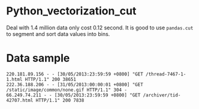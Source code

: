 # Python_vectorization_cut
Deal with 1.4 million data only cost 0.12 second. It is good to use `pandas.cut` to segment and sort data values into bins.

# Data sample
~~~
220.181.89.156 - - [30/05/2013:23:59:59 +0800] "GET /thread-7467-1-1.html HTTP/1.1" 200 38651
222.36.188.206 - - [31/05/2013:00:00:01 +0800] "GET /static/image/common/none.gif HTTP/1.1" 304 -
66.249.74.211 - - [30/05/2013:23:59:59 +0800] "GET /archiver/tid-42707.html HTTP/1.1" 200 7838
~~~
